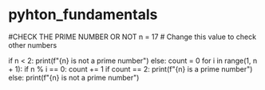 # pyhton_fundamentals
#CHECK THE PRIME NUMBER OR NOT
n = 17  # Change this value to check other numbers

if n < 2:
    print(f"{n} is not a prime number")
else:
    count = 0
    for i in range(1, n + 1):
        if n % i == 0:
            count += 1
    if count == 2:
        print(f"{n} is a prime number")
    else:
        print(f"{n} is not a prime number")
